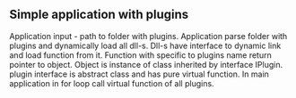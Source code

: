 ## Simple application with plugins

Application input - path to folder with plugins.
Application parse folder with plugins and dynamically load all dll-s.
Dll-s have interface to dynamic link and load function from it.
Function with specific to plugins name return pointer to object. Object is instance of class inherited by interface IPlugin.
plugin interface is abstract class and has pure virtual function. 
In main application in for loop call virtual function of all plugins.